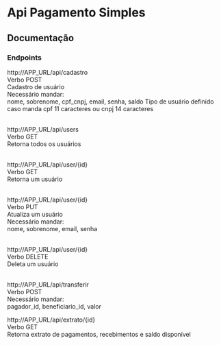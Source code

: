 # Api Pagamento Simples

## Documentação

### Endpoints

http://APP_URL/api/cadastro<br>
Verbo POST<br>
Cadastro de usuário<br>
Necessário mandar:<br>
nome, sobrenome, cpf_cnpj, email, senha, saldo
Tipo de usuário definido caso manda cpf 11 caracteres ou cnpj 14 caracteres <br><br>


http://APP_URL/api/users<br>
Verbo GET<br>
Retorna todos os usuários<br><br>


http://APP_URL/api/user/{id}<br>
Verbo GET<br>
Retorna um usuário<br><br>


http://APP_URL/api/user/{id}<br>
Verbo PUT<br>
Atualiza um usuário<br>
Necessário mandar:<br>
nome, sobrenome, email, senha<br><br>


http://APP_URL/api/user/{id}<br>
Verbo DELETE<br>
Deleta um usuário<br><br>


http://APP_URL/api/transferir<br>
Verbo POST<br>
Necessário mandar:<br>
pagador_id, beneficiario_id, valor


http://APP_URL/api/extrato/{id}<br>
Verbo GET<br>
Retorna extrato de pagamentos, recebimentos e saldo disponível
